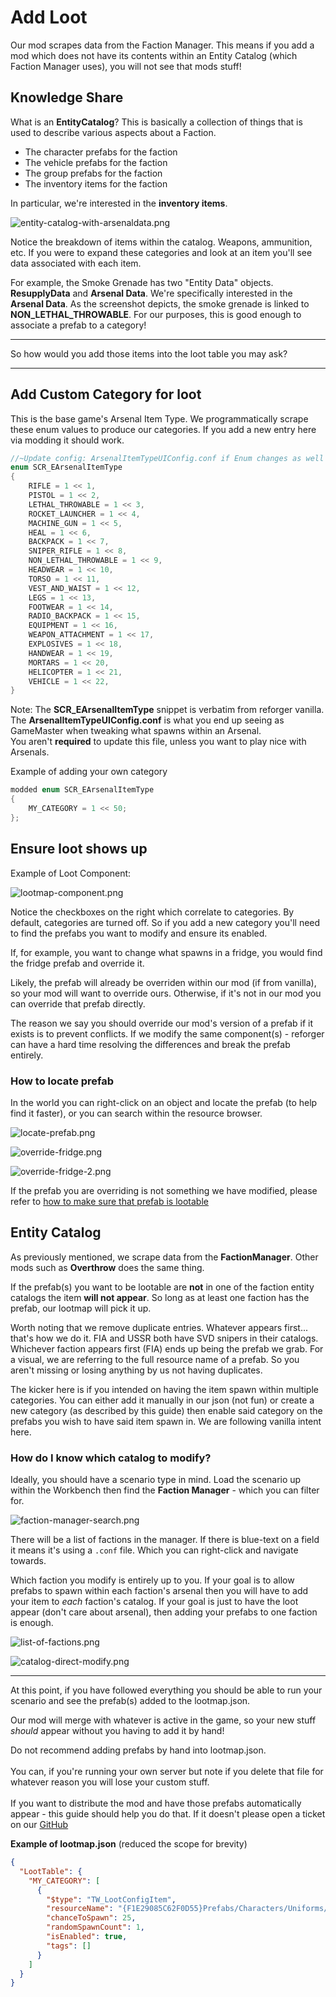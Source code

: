 ﻿# Add Loot

Our mod scrapes data from the Faction Manager. This means if you add a mod which does not have its contents within an Entity Catalog (which Faction Manager uses), 
you will not see that mods stuff!

## Knowledge Share

What is an **EntityCatalog**? This is basically a collection of things that is used to describe various aspects about a Faction. 

- The character prefabs for the faction
- The vehicle prefabs for the faction
- The group prefabs for the faction
- The inventory items for the faction

In particular, we're interested in the **inventory items**.

![entity-catalog-with-arsenaldata.png](entity-catalog-with-arsenaldata.png)

Notice the breakdown of items within the catalog. Weapons, ammunition, etc. If you were to expand these categories and look
at an item you'll see data associated with each item.

For example, the Smoke Grenade has two "Entity Data" objects. **ResupplyData** and **Arsenal Data**. We're specifically interested 
in the **Arsenal Data**. As the screenshot depicts, the smoke grenade is linked to **NON_LETHAL_THROWABLE**. For our purposes, this 
is good enough to associate a prefab to a category!

----

So how would you add those items into the loot table you may ask?

----

## Add Custom Category for loot

This is the base game's Arsenal Item Type. We programmatically scrape these enum values to produce our categories. If you
add a new entry here via modding it should work.

```C
//~Update config: ArsenalItemTypeUIConfig.conf if Enum changes as well as any Editor related Attributes!
enum SCR_EArsenalItemType
{
	RIFLE = 1 << 1,
	PISTOL = 1 << 2,
	LETHAL_THROWABLE = 1 << 3,
	ROCKET_LAUNCHER = 1 << 4,
	MACHINE_GUN = 1 << 5,
	HEAL = 1 << 6,
	BACKPACK = 1 << 7,
	SNIPER_RIFLE = 1 << 8,
	NON_LETHAL_THROWABLE = 1 << 9,
	HEADWEAR = 1 << 10,
	TORSO = 1 << 11,
	VEST_AND_WAIST = 1 << 12,
	LEGS = 1 << 13,
	FOOTWEAR = 1 << 14,
	RADIO_BACKPACK = 1 << 15,
	EQUIPMENT = 1 << 16,
	WEAPON_ATTACHMENT = 1 << 17,
	EXPLOSIVES = 1 << 18,
	HANDWEAR = 1 << 19,
	MORTARS = 1 << 20,
	HELICOPTER = 1 << 21,
	VEHICLE = 1 << 22,
}
```
<warning>
Note: The <strong>SCR_EArsenalItemType</strong> snippet is verbatim from reforger vanilla. The <strong>ArsenalItemTypeUIConfig.conf</strong> is what 
you end up seeing as GameMaster when tweaking what spawns within an Arsenal. <br/>
You aren't <strong>required</strong> to update this file, unless you want to play nice with Arsenals.
</warning>

Example of adding your own category

```C
modded enum SCR_EArsenalItemType
{
    MY_CATEGORY = 1 << 50;
};
```

## Ensure loot shows up

Example of Loot Component: 

![lootmap-component.png](lootmap-component.png)

<tip>
Notice the checkboxes on the right which correlate to categories. By default, categories are turned off. So if you add a new 
category you'll need to find the prefabs you want to modify and ensure its enabled.
</tip>

If, for example, you want to change what spawns in a fridge, you would find the fridge prefab and override it.

Likely, the prefab will already be overriden within our mod (if from vanilla), so your mod will want to override ours. Otherwise, if it's not in our mod you can override
that prefab directly. 

<note>
The reason we say you should override our mod's version of a prefab if it exists is to prevent conflicts. If we modify the same 
component(s) - reforger can have a hard time resolving the differences and break the prefab entirely.
</note>

### How to locate prefab

In the world you can right-click on an object and locate the prefab (to help find it faster), or you can search within the resource browser.

![locate-prefab.png](locate-prefab.png)

![override-fridge.png](override-fridge.png)

![override-fridge-2.png](override-fridge-2.png)

If the prefab you are overriding is not something we have modified, please refer to [how to make sure that prefab is lootable](Lootable-Container.md)

## Entity Catalog

As previously mentioned, we scrape data from the **FactionManager**. Other mods such as **Overthrow** does the same thing. 

If the prefab(s) you want to be lootable are **not** in one of the faction entity catalogs the item **will not appear**. So long as 
at least one faction has the prefab, our lootmap will pick it up.

Worth noting that we remove duplicate entries. Whatever appears first... that's how we do it. FIA and USSR both have SVD snipers in their catalogs. 
Whichever faction appears first (FIA) ends up being the prefab we grab. For a visual, we are referring to the full resource name of a prefab. 
So you aren't missing or losing anything by us not having duplicates.

The kicker here is if you intended on having the item spawn within multiple categories. You can either add it manually in our json (not fun) or create a new category (as described by this guide) then enable 
said category on the prefabs you wish to have said item spawn in. We are following vanilla intent here.

### How do I know which catalog to modify?

Ideally, you should have a scenario type in mind. Load the scenario up within the Workbench then find the **Faction Manager** - which you can filter for.

![faction-manager-search.png](faction-manager-search.png)

There will be a list of factions in the manager. If there is blue-text on a field it means it's using a `.conf` file. Which you can right-click and navigate towards.

Which faction you modify is entirely up to you. If your goal is to allow prefabs to spawn within each faction's arsenal then you will have to add your item to _each_ faction's catalog.
If your goal is just to have the loot appear (don't care about arsenal), then adding your prefabs to one faction is enough.

![list-of-factions.png](list-of-factions.png)

![catalog-direct-modify.png](catalog-direct-modify.png)

----

At this point, if you have followed everything you should be able to run your scenario and see the prefab(s) added to the lootmap.json.

Our mod will merge with whatever is active in the game, so your new stuff _should_ appear without you having to add it by hand! 

<warning>
Do not recommend adding prefabs by hand into lootmap.json. <br/><br/>
You can, if you're running your own server but note if you delete that file for whatever reason you will lose your custom stuff. <br/><br/>
If you want to distribute the mod and have those prefabs automatically appear - this guide should help you do that. If it doesn't please open a ticket on our <a href="https://github.com/trainwreckers/trainwrecklooting/issues">GitHub</a>
</warning>

**Example of lootmap.json** (reduced the scope for brevity)

```json
{
  "LootTable": {
    "MY_CATEGORY": [
      {
        "$type": "TW_LootConfigItem",
        "resourceName": "{F1E29085C62F0D55}Prefabs/Characters/Uniforms/Jacket_KZS/Jacket_KZS.et",
        "chanceToSpawn": 25,
        "randomSpawnCount": 1,
        "isEnabled": true,
        "tags": []
      }
    ]
  }
}
```